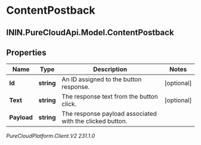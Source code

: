 # ContentPostback

## ININ.PureCloudApi.Model.ContentPostback

## Properties

|Name | Type | Description | Notes|
|------------ | ------------- | ------------- | -------------|
| **Id** | **string** | An ID assigned to the button response. | [optional] |
| **Text** | **string** | The response text from the button click. | [optional] |
| **Payload** | **string** | The response payload associated with the clicked button. | |



_PureCloudPlatform.Client.V2 231.1.0_
